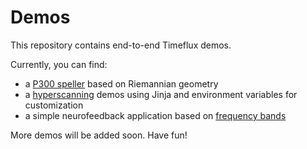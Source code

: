 # Demos

This repository contains end-to-end Timeflux demos.  

Currently, you can find:
- a [P300 speller](../../tree/main/speller/P300/) based on Riemannian geometry
- a [hyperscanning](../../tree/main/hyperscanning/) demos using Jinja and environment variables for
customization
- a simple neurofeedback application based on [frequency bands](../../tree/main/neurofeedback/bands/)

More demos will be added soon.
Have fun!

